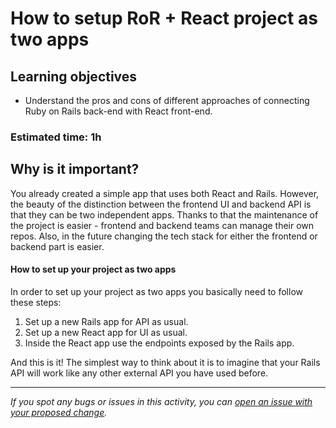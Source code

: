 # How to setup RoR + React project as two apps

## Learning objectives

- Understand the pros and cons of different approaches of connecting Ruby on Rails back-end with React front-end.

### Estimated time: 1h

## Why is it important?

You already created a simple app that uses both React and Rails. However, the beauty of the distinction between the frontend UI and backend API is that they can be two independent apps.
Thanks to that the maintenance of the project is easier - frontend and backend teams can manage their own repos.
Also, in the future changing the tech stack for either the frontend or backend part is easier.

#### How to set up your project as two apps

In order to set up your project as two apps you basically need to follow these steps:

1. Set up a new Rails app for API as usual.
2. Set up a new React app for UI as usual.
3. Inside the React app use the endpoints exposed by the Rails app.


And this is it! The simplest way to think about it is to imagine that your Rails API will work like any other external API you have used before.

------

_If you spot any bugs or issues in this activity, you can [open an issue with your proposed change](https://github.com/microverseinc/curriculum-transversal-skills/blob/main/git-github/articles/open_issue.md)._
